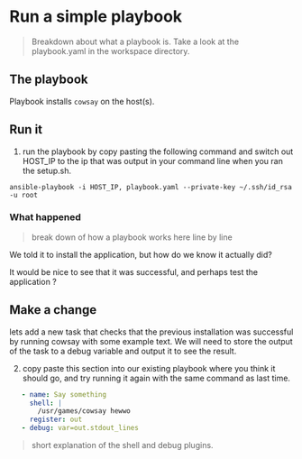# Run a simple playbook

> Breakdown about what a playbook is.
Take a look at the playbook.yaml in the workspace directory.

## The playbook
Playbook installs `cowsay` on the host(s).

## Run it

1. run the playbook by copy pasting the following command and switch out HOST_IP to the ip that was output in your command line when you ran the setup.sh.
```
ansible-playbook -i HOST_IP, playbook.yaml --private-key ~/.ssh/id_rsa -u root
```
### What happened

>break down of how a playbook works here line by line

We told it to install the application, but how do we know it actually did?

It would be nice to see that it was successful, and perhaps test the application ?

## Make a change
lets add a new task that checks that the previous installation was successful by running cowsay with some example text. We will need to store the output of the task to a debug variable and output it to see the result.

2. copy paste this section into our existing playbook where you think it should go, and try running it again with the same command as last time.

 ```yaml
    - name: Say something
      shell: |
        /usr/games/cowsay hewwo
      register: out
    - debug: var=out.stdout_lines 
```

>short explanation of the shell and debug plugins.
